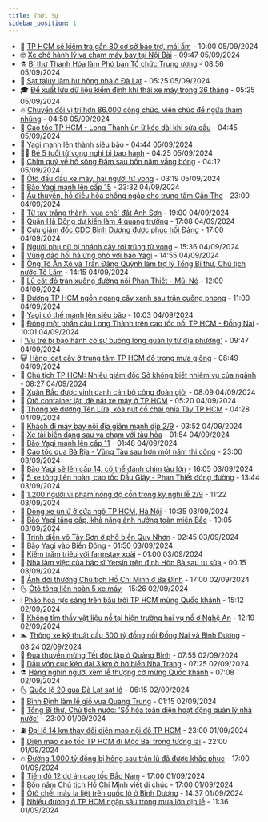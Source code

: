 ```yaml
---
title: Thời Sự
sidebar_position: 1
---
```


<!-- vnexpress-thoi-su:START -->
- 🦒 [TP HCM sẽ kiểm tra gần 80 cơ sở bảo trợ, mái ấm](https://vnexpress.net/tp-hcm-se-kiem-tra-gan-80-co-so-bao-tro-mai-am-4789427.html) - 10:00 05/09/2024
- 🤓 [Xe chở hành lý va chạm máy bay tại Nội Bài](https://vnexpress.net/xe-cho-hanh-ly-va-cham-may-bay-tai-noi-bai-4789410.html) - 09:47 05/09/2024
- ⚗️ [Bí thư Thanh Hóa làm Phó ban Tổ chức Trung ương](https://vnexpress.net/bi-thu-thanh-hoa-lam-pho-ban-to-chuc-trung-uong-4789418.html) - 08:56 05/09/2024
- 🌊 [Sạt taluy làm hư hỏng nhà ở Đà Lạt](https://vnexpress.net/sat-lo-da-lat-4789330.html) - 05:25 05/09/2024
- 🎓 [Đề xuất lưu dữ liệu kiểm định khí thải xe máy trong 36 tháng](https://vnexpress.net/de-xuat-luu-du-lieu-kiem-dinh-khi-thai-xe-may-trong-36-thang-4789264.html) - 05:25 05/09/2024
- 🔥 [Chuyển đổi vị trí hơn 86.000 công chức, viên chức để ngừa tham nhũng](https://vnexpress.net/chuyen-doi-vi-tri-hon-86-000-cong-chuc-vien-chuc-de-ngua-tham-nhung-4789192.html) - 04:50 05/09/2024
- 🦏 [Cao tốc TP HCM - Long Thành ùn ứ kéo dài khi sửa cầu](https://vnexpress.net/cao-toc-tp-hcm-long-thanh-un-u-keo-dai-khi-sua-cau-4789302.html) - 04:45 05/09/2024
- 👺 [Yagi mạnh lên thành siêu bão](https://vnexpress.net/yagi-manh-len-thanh-sieu-bao-4789195.html) - 04:44 05/09/2024
- 🧑‍🏫 [Bé 5 tuổi tử vong nghi bị bạo hành](https://vnexpress.net/be-5-tuoi-tu-vong-nghi-bi-bao-hanh-4789240.html) - 04:25 05/09/2024
- 🚦 [Chim quý về hồ sông Đầm sau bốn năm vắng bóng](https://vnexpress.net/chim-quy-ve-ho-song-dam-sau-bon-nam-vang-bong-4789190.html) - 04:12 05/09/2024
- 🎉 [Ôtô đấu đầu xe máy, hai người tử vong](https://vnexpress.net/oto-dau-dau-xe-may-hai-nguoi-tu-vong-4789232.html) - 03:19 05/09/2024
- 🦒 [Bão Yagi mạnh lên cấp 15](https://vnexpress.net/bao-yagi-manh-len-cap-15-4789136.html) - 23:32 04/09/2024
- 🤗 [Âu thuyền, hồ điều hòa chống ngập cho trung tâm Cần Thơ](https://vnexpress.net/au-thuyen-ho-dieu-hoa-chong-ngap-cho-trung-tam-can-tho-4788173.html) - 23:00 04/09/2024
- 💼 [Từ tay trắng thành &#39;vua chè&#39; đất Anh Sơn](https://vnexpress.net/tu-tay-trang-thanh-vua-che-dat-anh-son-4788644.html) - 19:00 04/09/2024
- 🤩 [Quận Hà Đông dự kiến làm 4 quảng trường](https://vnexpress.net/quan-ha-dong-du-kien-lam-4-quang-truong-4789111.html) - 17:08 04/09/2024
- 🤡 [Cựu giám đốc CDC Bình Dương được phục hồi Đảng](https://vnexpress.net/cuu-giam-doc-cdc-binh-duong-duoc-phuc-hoi-dang-4789123.html) - 17:00 04/09/2024
- 💯 [Người phụ nữ bị nhánh cây rơi trúng tử vong](https://vnexpress.net/nguoi-phu-nu-bi-nhanh-cay-roi-trung-tu-vong-4789118.html) - 15:36 04/09/2024
- 👺 [Vùng đảo hối hả ứng phó với bão Yagi](https://vnexpress.net/vung-dao-hoi-ha-ung-pho-voi-bao-yagi-4789089.html) - 14:55 04/09/2024
- 🌮 [Ông Tô Ân Xô và Trần Đăng Quỳnh làm trợ lý Tổng Bí thư, Chủ tịch nước Tô Lâm](https://vnexpress.net/ong-to-an-xo-va-tran-dang-quynh-lam-tro-ly-tong-bi-thu-chu-tich-nuoc-to-lam-4789104.html) - 14:15 04/09/2024
- 🥸 [Lũ cát đỏ tràn xuống đường nối Phan Thiết - Mũi Né](https://vnexpress.net/lu-cat-do-tran-xuong-duong-noi-phan-thiet-mui-ne-4789066.html) - 12:09 04/09/2024
- 🐻 [Đường TP HCM ngổn ngang cây xanh sau trận cuồng phong](https://vnexpress.net/duong-tp-hcm-ngon-ngang-cay-xanh-sau-tran-cuong-phong-4789060.html) - 11:00 04/09/2024
- 👀 [Yagi có thể mạnh lên siêu bão](https://vnexpress.net/yagi-co-the-manh-len-sieu-bao-4788988.html) - 10:03 04/09/2024
- 🤔 [Đóng một phần cầu Long Thành trên cao tốc nối TP HCM - Đồng Nai](https://vnexpress.net/dong-mot-phan-cau-long-thanh-tren-cao-toc-noi-tp-hcm-dong-nai-4789009.html) - 10:01 04/09/2024
- 🕯 [&#39;Vụ trẻ bị bạo hành có sự buông lỏng quản lý từ địa phương&#39;](https://vnexpress.net/vu-tre-bi-bao-hanh-co-su-buong-long-quan-ly-tu-dia-phuong-4788989.html) - 09:47 04/09/2024
- 😺 [Hàng loạt cây ở trung tâm TP HCM đổ trong mưa giông](https://vnexpress.net/hang-loat-cay-o-trung-tam-tp-hcm-do-trong-mua-giong-4789010.html) - 08:49 04/09/2024
- 🦆 [Chủ tịch TP HCM: Nhiều giám đốc Sở không biết nhiệm vụ của ngành](https://vnexpress.net/chu-tich-tp-hcm-nhieu-giam-doc-so-khong-biet-nhiem-vu-cua-nganh-4788918.html) - 08:27 04/09/2024
- 🧰 [Xuân Bắc được vinh danh cán bộ công đoàn giỏi](https://vnexpress.net/xuan-bac-duoc-vinh-danh-can-bo-cong-doan-gioi-4788929.html) - 08:09 04/09/2024
- 🦍 [Ôtô container lật, đè nát xe máy ở TP HCM](https://vnexpress.net/oto-container-lat-de-nat-xe-may-o-tp-hcm-4788907.html) - 05:20 04/09/2024
- 🧰 [Thông xe đường Tên Lửa, xóa nút cổ chai phía Tây TP HCM](https://vnexpress.net/thong-xe-duong-ten-lua-xoa-nut-co-chai-phia-tay-tp-hcm-4788879.html) - 04:28 04/09/2024
- 💃 [Khách đi máy bay nội địa giảm mạnh dịp 2/9](https://vnexpress.net/khach-di-may-bay-noi-dia-giam-manh-dip-2-9-4788800.html) - 03:52 04/09/2024
- 🧰 [Xe tải biến dạng sau va chạm với tàu hỏa](https://vnexpress.net/xe-tai-bien-dang-sau-va-cham-voi-tau-hoa-4788753.html) - 01:54 04/09/2024
- 🚀 [Bão Yagi mạnh lên cấp 11](https://vnexpress.net/bao-yagi-manh-len-cap-11-4788727.html) - 01:48 04/09/2024
- 🎊 [Cao tốc qua Bà Rịa - Vũng Tàu sau hơn một năm thi công](https://vnexpress.net/cao-toc-bien-hoa-vung-tau-4787630.html) - 23:00 03/09/2024
- 🤭 [Bão Yagi sẽ lên cấp 14, có thể đánh chìm tàu lớn](https://vnexpress.net/bao-yagi-se-len-cap-14-co-kha-nang-danh-chim-tau-lon-4788683.html) - 16:05 03/09/2024
- 🤗 [5 xe tông liên hoàn, cao tốc Dầu Giây - Phan Thiết đóng đường](https://vnexpress.net/5-xe-tong-lien-hoan-cao-toc-dau-giay-phan-thiet-dong-duong-4788678.html) - 13:44 03/09/2024
- 🌈 [1.200 người vi phạm nồng độ cồn trong kỳ nghỉ lễ 2/9](https://vnexpress.net/1-200-nguoi-vi-pham-nong-do-con-trong-ky-nghi-le-2-9-4788653.html) - 11:22 03/09/2024
- 🦣 [Dòng xe ùn ứ ở cửa ngõ TP HCM, Hà Nội](https://vnexpress.net/dong-xe-un-u-o-cua-ngo-tp-hcm-ha-noi-4788652.html) - 10:35 03/09/2024
- 🎡 [Bão Yagi tăng cấp, khả năng ảnh hưởng toàn miền Bắc](https://vnexpress.net/bao-yagi-tang-cap-kha-nang-anh-huong-toan-mien-bac-4788625.html) - 10:05 03/09/2024
- 🦏 [Trình diễn võ Tây Sơn ở phố biển Quy Nhơn](https://vnexpress.net/trinh-dien-vo-tay-son-o-pho-bien-quy-nhon-4788498.html) - 02:45 03/09/2024
- 🎊 [Bão Yagi vào Biển Đông](https://vnexpress.net/bao-yagi-vao-bien-dong-4788545.html) - 01:50 03/09/2024
- 🫶 [Kiếm trăm triệu với farmstay xoài](https://vnexpress.net/kiem-tram-trieu-voi-farmstay-xoai-4787348.html) - 01:00 03/09/2024
- 🤔 [Nhà làm việc của bác sĩ Yersin trên đỉnh Hòn Bà sau tu sửa](https://vnexpress.net/nha-lam-viec-cua-bac-si-yersin-tren-dinh-hon-ba-sau-tu-sua-4788030.html) - 00:15 03/09/2024
- 🤠 [Ảnh đời thường Chủ tịch Hồ Chí Minh ở Ba Đình](https://vnexpress.net/anh-doi-thuong-chu-tich-ho-chi-minh-o-ba-dinh-4785223.html) - 17:00 02/09/2024
- 🌜 [Ôtô tông liên hoàn 5 xe máy](https://vnexpress.net/oto-tong-lien-hoan-5-xe-may-4788484.html) - 15:26 02/09/2024
- 🕯 [Pháo hoa rực sáng trên bầu trời TP HCM mừng Quốc khánh](https://vnexpress.net/phao-hoa-ruc-sang-tren-bau-troi-tp-hcm-mung-quoc-khanh-4788473.html) - 15:12 02/09/2024
- 🤔 [Không tìm thấy vật liệu nổ tại hiện trường hai vụ nổ ở Nghệ An](https://vnexpress.net/khong-tim-thay-vat-lieu-no-tai-hien-truong-hai-vu-no-o-nghe-an-4788443.html) - 12:19 02/09/2024
- 🏊 [Thông xe kỹ thuật cầu 500 tỷ đồng nối Đồng Nai và Bình Dương](https://vnexpress.net/thong-xe-ky-thuat-cau-500-ty-dong-noi-dong-nai-va-binh-duong-4788404.html) - 08:24 02/09/2024
- 🌮 [Đua thuyền mừng Tết độc lập ở Quảng Bình](https://vnexpress.net/dua-thuyen-mung-tet-doc-lap-o-quang-binh-4788382.html) - 07:55 02/09/2024
- 🫣 [Dầu vón cục kéo dài 3 km ở bờ biển Nha Trang](https://vnexpress.net/dau-von-cuc-keo-dai-3-km-o-bo-bien-nha-trang-4788392.html) - 07:25 02/09/2024
- ⚗️ [Hàng nghìn người xem lễ thượng cờ mừng Quốc khánh](https://vnexpress.net/hang-nghin-nguoi-xem-le-thuong-co-mung-quoc-khanh-4788387.html) - 07:08 02/09/2024
- 🌜 [Quốc lộ 20 qua Đà Lạt sạt lở](https://vnexpress.net/quoc-lo-20-di-doi-che-cau-dat-4788384.html) - 06:15 02/09/2024
- 🌁 [Bình Định làm lễ giỗ vua Quang Trung](https://vnexpress.net/binh-dinh-lam-le-gio-vua-quang-trung-4788240.html) - 01:15 02/09/2024
- 🐲 [Tổng Bí thư, Chủ tịch nước: &#39;Số hóa toàn diện hoạt động quản lý nhà nước&#39;](https://vnexpress.net/tong-bi-thu-chu-tich-nuoc-so-hoa-toan-dien-hoat-dong-quan-ly-nha-nuoc-4788294.html) - 23:00 01/09/2024
- ⛽️ [Đại lộ 14 km thay đổi diện mạo nội đô TP HCM](https://vnexpress.net/dai-lo-14-km-thay-doi-dien-mao-noi-do-tp-hcm-4787954.html) - 23:00 01/09/2024
- 🗽 [Diện mạo cao tốc TP HCM đi Mộc Bài trong tương lai](https://vnexpress.net/dien-mao-cao-toc-tp-hcm-di-moc-bai-trong-tuong-lai-4788204.html) - 22:00 01/09/2024
- 🔥 [Đường 1.000 tỷ đồng bị hỏng sau trận lũ đã được khắc phục](https://vnexpress.net/duong-1-000-ty-dong-bi-hong-sau-tran-lu-da-duoc-khac-phuc-4788244.html) - 17:00 01/09/2024
- 💯 [Tiến độ 12 dự án cao tốc Bắc Nam](https://vnexpress.net/tien-do-12-du-an-cao-toc-bac-nam-4786632.html) - 17:00 01/09/2024
- 🦆 [Bốn năm Chủ tịch Hồ Chí Minh viết di chúc](https://vnexpress.net/bon-nam-chu-tich-ho-chi-minh-viet-di-chuc-4786386.html) - 17:00 01/09/2024
- 🫣 [Ôtô chết máy la liệt trên quốc lộ ở Bình Dương](https://vnexpress.net/oto-chet-may-la-liet-tren-quoc-lo-o-binh-duong-4788260.html) - 14:37 01/09/2024
- 🤡 [Nhiều đường ở TP HCM ngập sâu trong mưa lớn dịp lễ](https://vnexpress.net/nhieu-duong-o-tp-hcm-ngap-sau-trong-mua-lon-dip-le-4788243.html) - 11:36 01/09/2024<!-- vnexpress-thoi-su:END -->